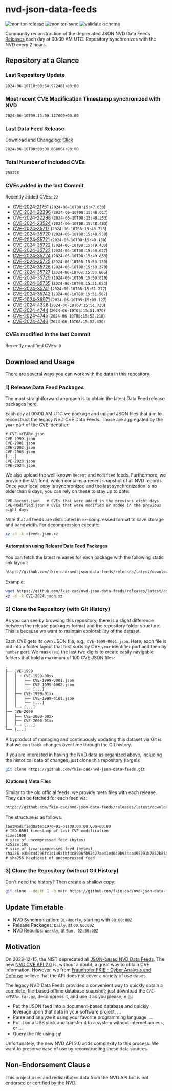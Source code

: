 # nvd-json-data-feeds

[![monitor-release](https://github.com/fkie-cad/nvd-json-data-feeds/actions/workflows/monitor_release.yml/badge.svg)](https://github.com/fkie-cad/nvd-json-data-feeds/actions/workflows/monitor_release.yml)
[![monitor-sync](https://github.com/fkie-cad/nvd-json-data-feeds/actions/workflows/monitor_sync.yml/badge.svg)](https://github.com/fkie-cad/nvd-json-data-feeds/actions/workflows/monitor_sync.yml)
[![validate-schema](https://github.com/fkie-cad/nvd-json-data-feeds/actions/workflows/validate_schema.yml/badge.svg)](https://github.com/fkie-cad/nvd-json-data-feeds/actions/workflows/validate_schema.yml)

Community reconstruction of the deprecated JSON NVD Data Feeds.
[Releases](https://github.com/fkie-cad/nvd-json-data-feeds/releases/latest) each day at 00:00 AM UTC.
Repository synchronizes with the NVD every 2 hours.

## Repository at a Glance

### Last Repository Update

```plain
2024-06-10T10:00:54.972481+00:00
```

### Most recent CVE Modification Timestamp synchronized with NVD

```plain
2024-06-10T09:15:09.127000+00:00
```

### Last Data Feed Release

Download and Changelog: [Click](https://github.com/fkie-cad/nvd-json-data-feeds/releases/latest)

```plain
2024-06-10T00:00:08.668064+00:00
```

### Total Number of included CVEs

```plain
253228
```

### CVEs added in the last Commit

Recently added CVEs: `22`

- [CVE-2024-21751](CVE-2024/CVE-2024-217xx/CVE-2024-21751.json) (`2024-06-10T08:15:47.603`)
- [CVE-2024-22296](CVE-2024/CVE-2024-222xx/CVE-2024-22296.json) (`2024-06-10T08:15:48.017`)
- [CVE-2024-22298](CVE-2024/CVE-2024-222xx/CVE-2024-22298.json) (`2024-06-10T08:15:48.253`)
- [CVE-2024-23524](CVE-2024/CVE-2024-235xx/CVE-2024-23524.json) (`2024-06-10T08:15:48.483`)
- [CVE-2024-35717](CVE-2024/CVE-2024-357xx/CVE-2024-35717.json) (`2024-06-10T08:15:48.723`)
- [CVE-2024-35720](CVE-2024/CVE-2024-357xx/CVE-2024-35720.json) (`2024-06-10T08:15:48.950`)
- [CVE-2024-35721](CVE-2024/CVE-2024-357xx/CVE-2024-35721.json) (`2024-06-10T08:15:49.180`)
- [CVE-2024-35722](CVE-2024/CVE-2024-357xx/CVE-2024-35722.json) (`2024-06-10T08:15:49.400`)
- [CVE-2024-35723](CVE-2024/CVE-2024-357xx/CVE-2024-35723.json) (`2024-06-10T08:15:49.627`)
- [CVE-2024-35724](CVE-2024/CVE-2024-357xx/CVE-2024-35724.json) (`2024-06-10T08:15:49.853`)
- [CVE-2024-35725](CVE-2024/CVE-2024-357xx/CVE-2024-35725.json) (`2024-06-10T08:15:50.130`)
- [CVE-2024-35726](CVE-2024/CVE-2024-357xx/CVE-2024-35726.json) (`2024-06-10T08:15:50.370`)
- [CVE-2024-35727](CVE-2024/CVE-2024-357xx/CVE-2024-35727.json) (`2024-06-10T08:15:50.600`)
- [CVE-2024-35729](CVE-2024/CVE-2024-357xx/CVE-2024-35729.json) (`2024-06-10T08:15:50.820`)
- [CVE-2024-35735](CVE-2024/CVE-2024-357xx/CVE-2024-35735.json) (`2024-06-10T08:15:51.053`)
- [CVE-2024-35741](CVE-2024/CVE-2024-357xx/CVE-2024-35741.json) (`2024-06-10T08:15:51.277`)
- [CVE-2024-35742](CVE-2024/CVE-2024-357xx/CVE-2024-35742.json) (`2024-06-10T08:15:51.507`)
- [CVE-2024-36971](CVE-2024/CVE-2024-369xx/CVE-2024-36971.json) (`2024-06-10T09:15:09.127`)
- [CVE-2024-4328](CVE-2024/CVE-2024-43xx/CVE-2024-4328.json) (`2024-06-10T08:15:51.730`)
- [CVE-2024-4744](CVE-2024/CVE-2024-47xx/CVE-2024-4744.json) (`2024-06-10T08:15:51.970`)
- [CVE-2024-4745](CVE-2024/CVE-2024-47xx/CVE-2024-4745.json) (`2024-06-10T08:15:52.210`)
- [CVE-2024-4746](CVE-2024/CVE-2024-47xx/CVE-2024-4746.json) (`2024-06-10T08:15:52.430`)


### CVEs modified in the last Commit

Recently modified CVEs: `0`



## Download and Usage

There are several ways you can work with the data in this repository:

### 1) Release Data Feed Packages

The most straightforward approach is to obtain the latest Data Feed release packages [here](https://github.com/fkie-cad/nvd-json-data-feeds/releases/latest).

Each day at 00:00 AM UTC we package and upload JSON files that aim to reconstruct the legacy NVD CVE Data Feeds.
Those are aggregated by the `year` part of the CVE identifier:

```
# CVE-<YEAR>.json
CVE-1999.json
CVE-2001.json
CVE-2002.json
CVE-2003.json
[...]
CVE-2023.json
CVE-2024.json
```

We also upload the well-known `Recent` and `Modified` feeds.
Furthermore, we provide the `All` feed, which contains a recent snapshot of all NVD records.
Once your local copy is synchronized and the last synchronization is no older than 8 days, you can rely on these to stay up to date:

```plain
CVE-Recent.json   # CVEs that were added in the previous eight days
CVE-Modified.json # CVEs that were modified or added in the previous eight days
```

Note that all feeds are distributed in `xz`-compressed format to save storage and bandwidth.
For decompression execute:

```sh
xz -d -k <feed>.json.xz
```

#### Automation using Release Data Feed Packages

You can fetch the latest releases for each package with the following static link layout:

```sh
https://github.com/fkie-cad/nvd-json-data-feeds/releases/latest/download/CVE-<YEAR>.json.xz
```

Example:

```sh
wget https://github.com/fkie-cad/nvd-json-data-feeds/releases/latest/download/CVE-2024.json.xz
xz -d -k CVE-2024.json.xz
```

### 2) Clone the Repository (with Git History)

As you can see by browsing this repository, there is a slight difference between the release packages format and the repository folder structure.
This is because we want to maintain explorability of the dataset.

Each CVE gets its own JSON file, e.g., `CVE-1999-0001.json`.
Here, each file is put into a folder layout that first sorts by CVE `year` identifier part and then by `number` part.
We mask (`xx`) the last two digits to create easily navigable folders that hold a maximum of 100 CVE JSON files:

```plain
.
├── CVE-1999
│   ├── CVE-1999-00xx
│   │   ├── CVE-1999-0001.json
│   │   ├── CVE-1999-0002.json
│   │   └── [...]
│   ├── CVE-1999-01xx
│   │   ├── CVE-1999-0101.json
│   │   └── [...]
│   └── [...]
├── CVE-2000
│   ├── CVE-2000-00xx
│   ├── CVE-2000-01xx
│   └── [...]
└── [...]
```

A byproduct of managing and continuously updating this dataset via Git is that we can track changes over time through the Git history.

If you are interested in having the NVD data as organized above, including the historical data of changes, just clone this repository (large!):

```sh
git clone https://github.com/fkie-cad/nvd-json-data-feeds.git
```

#### (Optional) Meta Files

Similar to the old official feeds, we provide meta files with each release. They can be fetched for each feed via:

```sh
https://github.com/fkie-cad/nvd-json-data-feeds/releases/latest/download/CVE-<YEAR>.meta
```

The structure is as follows:

```plain
lastModifiedDate:1970-01-01T00:00:00.000+00:00                          # ISO 8601 timestamp of last CVE modification
size:1000                                                               # size of uncompressed feed (bytes)
xzSize:100                                                              # size of lzma-compressed feed (bytes)
sha256:e3b0c44298fc1c149afbf4c8996fb92427ae41e4649b934ca495991b7852b855 # sha256 hexdigest of uncompressed feed
```

### 3) Clone the Repository (without Git History)

Don't need the history? Then create a shallow copy:

```sh
git clone --depth 1 -b main https://github.com/fkie-cad/nvd-json-data-feeds.git
```


## Update Timetable

* NVD Synchronization: `Bi-Hourly`, starting with `00:00:00Z`
* Release Packages: `Daily`, at `00:00:00Z`
* NVD Rebuilds: `Weekly`, at `Sun, 02:30:00Z`


## Motivation

On 2023-12-15, the NIST deprecated all [JSON-based NVD Data Feeds](https://nvd.nist.gov/vuln/data-feeds#divRetirementBanner-1).
The new [NVD CVE API 2.0](https://nvd.nist.gov/developers/vulnerabilities) is, without a doubt, a great way to obtain CVE information.
However, we from [Fraunhofer FKIE - Cyber Analysis and Defense](https://www.fkie.fraunhofer.de/en/departments/cad.html) believe that the API does not cover a variety of use cases.

The legacy NVD Data Feeds provided a convenient way to quickly obtain a complete, file-based offline database snapshot; just download the `CVE-<YEAR>.tar.gz`, decompress it, and use it as you please, e.g.:

- Put the JSON feed into a document-based database and quickly leverage upon that data in your software project, ...
- Parse and analyze it using your favorite programming language, ...
- Put it on a USB stick and transfer it to a system without internet access, or ...
- Query the file using `jq`!

Unfortunately, the new NVD API 2.0 adds complexity to this process.
We want to preserve ease of use by reconstructing these data sources.

## Non-Endorsement Clause

This project uses and redistributes data from the NVD API but is not endorsed or certified by the NVD.